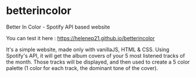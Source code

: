 # betterincolor
Better In Color - Spotify API based website

You can test it here : https://helenep21.github.io/betterincolor

It's a simple website, made only with vanillaJS, HTML & CSS.
Using Spotify's API, it will get the album covers of your 5 most listened tracks of the month.
Those tracks will be displayed, and then used to create a 5 color palette (1 color for each track, the dominant tone of the cover).
